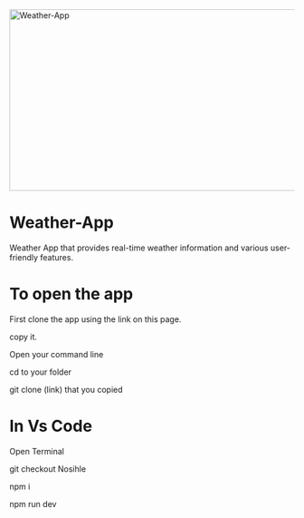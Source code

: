 <img src="https://socialify.git.ci/Nosihle-Mthembu/Weather-App/image?language=1&owner=1&name=1&stargazers=1&theme=Light" alt="Weather-App" width="640" height="320" />

<h1>Weather-App</h1> 
<p>Weather App that provides real-time weather information and various user-
friendly features.</p>
<h1>To open the app</h1>
<p>First clone the app using the link on this page.</p>
<p>copy it.</p>
<p>Open your command line</p>
<p>cd to your folder</p>
<p>git clone (link) that you copied</p>

<h1>In Vs Code</h1>
<p>Open Terminal</p>
<p>git checkout Nosihle</p>
<p>npm i</p>
<p>npm run dev</p>
